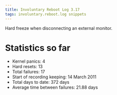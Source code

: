 ```yaml
---
title: Involuntary Reboot Log 3.17
tags: involuntary.reboot.log snippets
---
```


Hard freeze when disconnecting an external monitor.

# Statistics so far

-   Kernel panics: 4
-   Hard resets: 13
-   Total failures: 17
-   Start of recording keeping: 14 March 2011
-   Total days to date: 372 days
-   Average time between failures: 21.88 days
